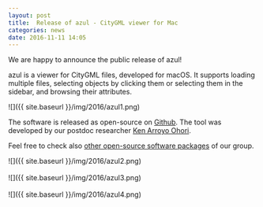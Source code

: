 ```yaml
---
layout: post
title:  Release of azul - CityGML viewer for Mac
categories: news
date: 2016-11-11 14:05
---
```


We are happy to announce the public release of azul!

azul is a viewer for CityGML files, developed for macOS. It supports loading multiple files, selecting objects by clicking them or selecting them in the sidebar, and browsing their attributes.

![]({{ site.baseurl }}/img/2016/azul1.png)<br>

The software is released as open-source on [Github](https://github.com/tudelft3d/azul).
The tool was developed by our postdoc researcher [Ken Arroyo Ohori](http://tudelft.nl/kenohori).

Feel free to check also [other open-source software packages](https://3d.bk.tudelft.nl/code/) of our group.


![]({{ site.baseurl }}/img/2016/azul2.png)<br><br>
![]({{ site.baseurl }}/img/2016/azul3.png)<br><br>
![]({{ site.baseurl }}/img/2016/azul4.png)<br>
